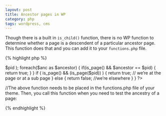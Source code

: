 ```yaml
---
layout: post
title: Ancestor pages in WP
category: php
tags: wordpress, cms
---
```


Though there is a built in `is_child()` function, there is no WP function to determine whether a page is a descendent of a particular ancestor page. This function does that and you can add it to your `functions.php` file.

{% highlight php %}
<?php
function is_tree($pid) 
	{
	//$pid = The ID of the ancestor page
	global $post; //load details about this page
	$anc = get_post_ancestors( $post->$pid );
	foreach($anc as $ancestor) 
	{
		if(is_page() && $ancestor == $pid) 
			{
			return true;
			}
	}
	if ( is_page() && (is_page($pid)) )
		{
		return true; // we’re at the page or at a sub page
		} 
	else 
		{
		return false; //we’re elsewhere
		}
	}
?>

//The above function needs to be placed in the functions.php file of your theme. Then, you call this function when you need to test the ancestry of a page:

<?php
if ( is_tree( "id" ) ) 
	{
	//then do some action
	}
?>

{% endhighlight %}
